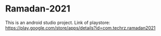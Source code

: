 # Ramadan-2021
This is an android studio project.
Link of playstore: https://play.google.com/store/apps/details?id=com.techrz.ramadan2021

